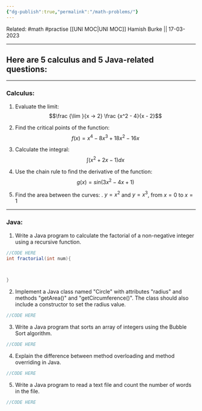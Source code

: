 ```yaml
---
{"dg-publish":true,"permalink":"/math-problems/"}
---
```


Related: #math #practise 
[[UNI MOC\|UNI MOC]]
Hamish Burke || 17-03-2023
***

## Here are 5 calculus and 5 Java-related questions:

***

### Calculus:

1.  Evaluate the limit: $$\frac {\lim  }{x -> 2} \frac {x^2 - 4}{x - 2}$$
    
2.  Find the critical points of the function: $$f(x) = x^4 - 8x^3 + 18x^2 - 16x$$
    
3.  Calculate the integral: $$∫(x^2 + 2x - 1) dx$$
    
4.  Use the chain rule to find the derivative of the function: $$g(x) = sin(3x^2 - 4x + 1)$$
    
5.  Find the area between the curves: 
.                                         $y = x^2$ and $y = x^3$, from $x = 0$ to $x = 1$
    

***

### Java:

1.  Write a Java program to calculate the factorial of a non-negative integer using a recursive function.
```java
//CODE HERE
int fractorial(int num){
	


}
```
    
2.  Implement a Java class named "Circle" with attributes "radius" and methods "getArea()" and "getCircumference()". The class should also include a constructor to set the radius value.
```java
//CODE HERE
```
    
3.  Write a Java program that sorts an array of integers using the Bubble Sort algorithm.
```java
//CODE HERE
```
    
4.  Explain the difference between method overloading and method overriding in Java.
```java
//CODE HERE
```
    
5.  Write a Java program to read a text file and count the number of words in the file.
```java
//CODE HERE
```
    
